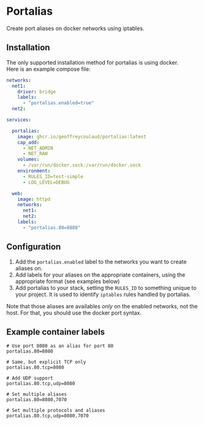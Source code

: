 # Portalias

Create port aliases on docker networks using iptables.

## Installation

The only supported installation method for portalias is using docker.  
Here is an example compose file:

```yml
networks:
  net1:
    driver: bridge
    labels:
      - "portalias.enabled=true"
  net2:

services:

  portalias:
    image: ghcr.io/geoffreycoulaud/portalias:latest
    cap_add:
      - NET_ADMIN
      - NET_RAW
    volumes:
      - /var/run/docker.sock:/var/run/docker.sock
    environment:
      - RULES_ID=test-simple
      - LOG_LEVEL=DEBUG

  web:
    image: httpd
    networks:
      net1:
      net2:
    labels:
      - "portalias.80=8888"
```

## Configuration

1. Add the `portalias.enabled` label to the networks you want to create aliases on.
2. Add labels for your aliases on the appropriate containers, using the appropriate format (see examples below)
3. Add portalias to your stack, setting the `RULES_ID` to something unique to your project. It is used to identify `iptables` rules handled by portalias.

Note that those aliases are availables *only* on the enabled networks, not the host. For that, you should use the docker port syntax.

## Example container labels
```
# Use port 8080 as an alias for port 80
portalias.80=8080

# Same, but explicit TCP only
portalias.80.tcp=8080

# Add UDP support
portalias.80.tcp,udp=8080

# Set multiple aliases
portalias.80=8080,7070

# Set multiple protocols and aliases
portalias.80.tcp,udp=8080,7070
```